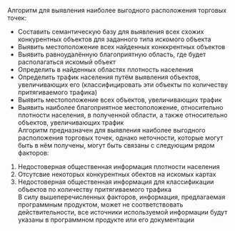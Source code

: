 Алгоритм для выявления наиболее выгодного расположения торговых точек:
* Составить семантическую базу для выявления всех схожих конкурентных объектов для заданного типа искомого объекта
* Выявить местоположение всех найденных конккрентных объектов
* Выявить равноудалённую благоприятную область, где будет располагаться искомый объект
* Определить в найденных областях плотность населения
* Определить трафик населения путём выявления объектов, увеличивающих его (классифицировать эти объекты по количеству притягиваемого трафика)
* Выявить местоположение всех объектов, увеличивающих трафик
* Выявить наиболее благоприятное местоположение, относительно плотности населения, в полученной области, а также относительно объектов, увеличивающих трафик  
Алгоритм предназначен для выявления наиболее выгодного расположения торговых точек, однако неточности, которые могут быть в нём получены, могут быть связаны с следующим рядом факторов:
1) Недостоверная общественная информация плотности населения
2) Отсутсвие некоторых конкурентных обектов на искомых картах
3) Недостоверная общественная информация для классификации объектов по количеству притягиваемого трафика  
В силу вышеперечисленных факторов, информация, предлагаемая программным продуктом, может не соответствовать действительности, все источники используемой информации будут указаны в программном продукте или его документации
